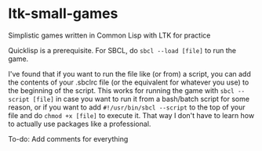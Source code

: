 # ltk-small-games
Simplistic games written in Common Lisp with LTK for practice

Quicklisp is a prerequisite. For SBCL, do `sbcl --load [file]` to run the game.

I've found that if you want to run the file like (or from) a script, you can add the contents of your .sbclrc file (or the equivalent for whatever you use) to the beginning of the script. This works for running the game with `sbcl --script [file]` in case you want to run it from a bash/batch script for some reason, or if you want to add `#!/usr/bin/sbcl --script` to the top of your file and do `chmod +x [file]` to execute it. That way I don't have to learn how to actually use packages like a professional.

To-do: Add comments for everything
